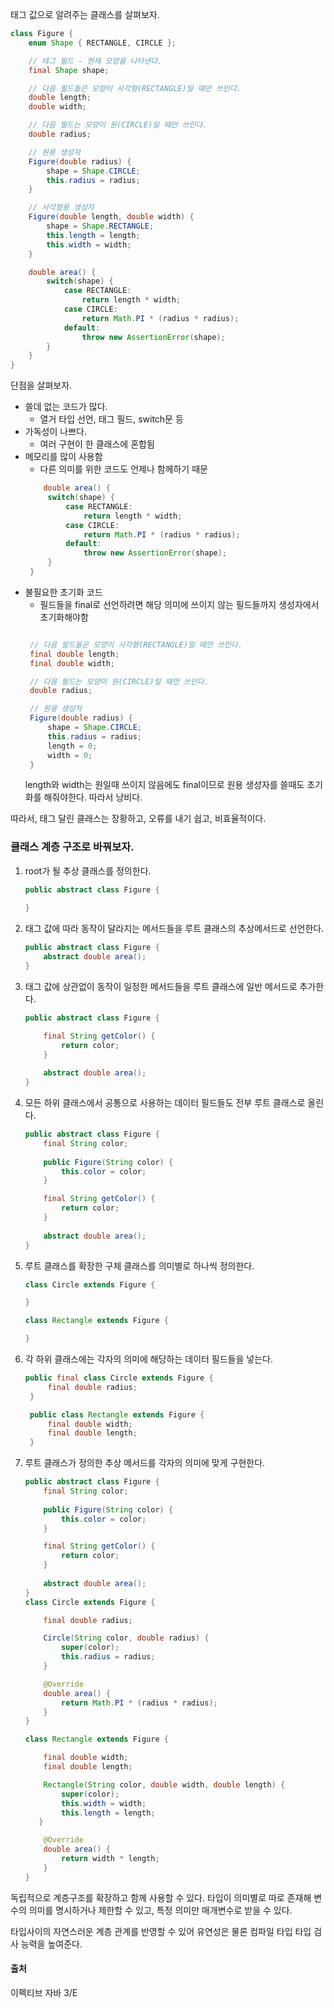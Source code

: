태그 값으로 알려주는 클래스를 살펴보자. 

```java
class Figure {
    enum Shape { RECTANGLE, CIRCLE };

    // 태그 필드 - 현재 모양을 나타낸다.
    final Shape shape;

    // 다음 필드들은 모양이 사각형(RECTANGLE)일 때만 쓰인다.
    double length;
    double width;

    // 다음 필드는 모양이 원(CIRCLE)일 때만 쓰인다.
    double radius;

    // 원용 생성자
    Figure(double radius) {
        shape = Shape.CIRCLE;
        this.radius = radius;
    }

    // 사각형용 생성자
    Figure(double length, double width) {
        shape = Shape.RECTANGLE;
        this.length = length;
        this.width = width;
    }

    double area() {
        switch(shape) {
            case RECTANGLE:
                return length * width;
            case CIRCLE:
                return Math.PI * (radius * radius);
            default:
                throw new AssertionError(shape);
        }
    }
}
```

단점을 살펴보자. 

- 쓸데 없는 코드가 많다. 
   - 열거 타입 선언, 태그 필드, switch문 등
- 가독성이 나쁘다. 
   - 여러 구현이 한 클래스에 혼합됨
- 메모리를 많이 사용함
   - 다른 의미를 위한 코드도 언제나 함께하기 때문 
   ```java
       double area() {
        switch(shape) {
            case RECTANGLE:
                return length * width;
            case CIRCLE:
                return Math.PI * (radius * radius);
            default:
                throw new AssertionError(shape);
        }
    }
    ```
- 불필요한 초기화 코드
   - 필드들을 final로 선언하려면 해당 의미에 쓰이지 않는 필드들까지 생성자에서 초기화해야함
   ```java

    // 다음 필드들은 모양이 사각형(RECTANGLE)일 때만 쓰인다.
    final double length;
    final double width;

    // 다음 필드는 모양이 원(CIRCLE)일 때만 쓰인다.
    double radius;

    // 원용 생성자
    Figure(double radius) {
        shape = Shape.CIRCLE;
        this.radius = radius;
        length = 0;
        width = 0;
    }
    ```
    length와 width는 원일때 쓰이지 않음에도 final이므로 원용 생성자를 쓸때도 초기화를 해줘야한다. 따라서 낭비다. 

따라서, 태그 달린 클래스는 장황하고, 오류를 내기 쉽고, 비효율적이다. 

### 클래스 계층 구조로 바꿔보자.
1. root가 될 추상 클래스를 정의한다.
	```java
	public abstract class Figure {
	   
	}
    ```
2. 태그 값에 따라 동작이 달라지는 메서드들을 루트 클래스의 추상메서드로 선언한다. 
	```java
	public abstract class Figure {		
	    abstract double area();
	}
    ```
3. 태그 값에 상관없이 동작이 일정한 메서드들을 루트 클래스에 일반 메서드로 추가한다. 
	```java
	public abstract class Figure {	    
    
	    final String getColor() {
	        return color;
	    }
		
	    abstract double area();
	}
    ```
4. 모든 하위 클래스에서 공통으로 사용하는 데이터 필드들도 전부 루트 클래스로 올린다. 
	```java
	public abstract class Figure {
	    final String color;
	    
	    public Figure(String color) {
	        this.color = color;
	    }
    
	    final String getColor() {
	        return color;
	    }
		
	    abstract double area();
	}
    ```
5. 루트 클래스를 확장한 구체 클래스를 의미별로 하나씩 정의한다. 
    ```java
    class Circle extends Figure {

	}

	class Rectangle extends Figure {
    
	}
	```
   
6. 각 하위 클래스에는 각자의 의미에 해당하는 데이터 필드들을 넣는다. 
   ```java
   public final class Circle extends Figure {
	    final double radius;
	}

	public class Rectangle extends Figure {
	    final double width;
	    final double length;
	}
	```
7. 루트 클래스가 정의한 추상 메서드를 각자의 의미에 맞게 구현한다. 

	```java
	public abstract class Figure {
	    final String color;
	    
	    public Figure(String color) {
	        this.color = color;
	    }
    
	    final String getColor() {
	        return color;
	    }
		
	    abstract double area();
	}
    class Circle extends Figure {

	    final double radius;
    
	    Circle(String color, double radius) {
	        super(color);
	        this.radius = radius;
	    }
    
	    @Override
	    double area() {
	        return Math.PI * (radius * radius);
	    }
	}

	class Rectangle extends Figure {

	    final double width;
	    final double length;
    
	    Rectangle(String color, double width, double length) {
	        super(color);
	        this.width = width;
	        this.length = length;
 	   }
    
	    @Override
	    double area() {
	        return width * length;
	    }
	}
	```
    
독립적으로 계층구조를 확장하고 함께 사용할 수 있다. 타입이 의미별로 따로 존재해 변수의 의미를 명시하거나 제한할 수 있고, 특정 의미만 매개변수로 받을 수 있다. 

타입사이의 자연스러운 계층 관계를 반영할 수 있어 유연성은 물론 컴파일 타입 타입 검사 능력을 높여준다. 

#### 출처 
이펙티브 자바 3/E
